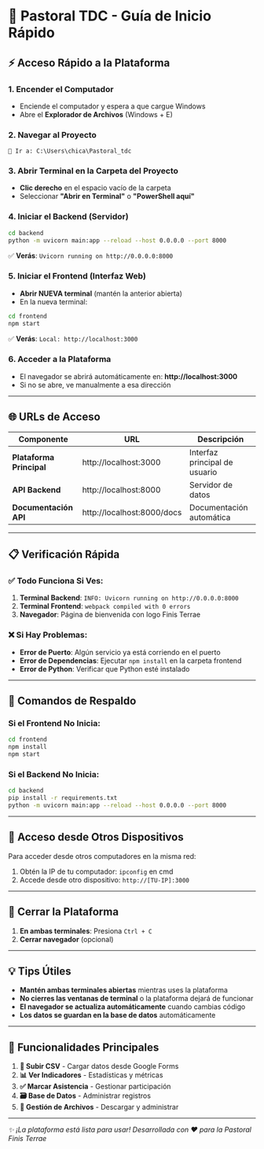 # 🚀 Pastoral TDC - Guía de Inicio Rápido

## ⚡ Acceso Rápido a la Plataforma

### 1. Encender el Computador
- Enciende el computador y espera a que cargue Windows
- Abre el **Explorador de Archivos** (Windows + E)

### 2. Navegar al Proyecto
```
📁 Ir a: C:\Users\chica\Pastoral_tdc
```

### 3. Abrir Terminal en la Carpeta del Proyecto
- **Clic derecho** en el espacio vacío de la carpeta
- Seleccionar **"Abrir en Terminal"** o **"PowerShell aquí"**

### 4. Iniciar el Backend (Servidor)
```bash
cd backend
python -m uvicorn main:app --reload --host 0.0.0.0 --port 8000
```
✅ **Verás**: `Uvicorn running on http://0.0.0.0:8000`

### 5. Iniciar el Frontend (Interfaz Web)
- **Abrir NUEVA terminal** (mantén la anterior abierta)
- En la nueva terminal:
```bash
cd frontend
npm start
```
✅ **Verás**: `Local: http://localhost:3000`

### 6. Acceder a la Plataforma
- El navegador se abrirá automáticamente en: **http://localhost:3000**
- Si no se abre, ve manualmente a esa dirección

---

## 🌐 URLs de Acceso

| Componente | URL | Descripción |
|------------|-----|-------------|
| **Plataforma Principal** | http://localhost:3000 | Interfaz principal de usuario |
| **API Backend** | http://localhost:8000 | Servidor de datos |
| **Documentación API** | http://localhost:8000/docs | Documentación automática |

---

## 📋 Verificación Rápida

### ✅ Todo Funciona Si Ves:
1. **Terminal Backend**: `INFO: Uvicorn running on http://0.0.0.0:8000`
2. **Terminal Frontend**: `webpack compiled with 0 errors`
3. **Navegador**: Página de bienvenida con logo Finis Terrae

### ❌ Si Hay Problemas:
- **Error de Puerto**: Algún servicio ya está corriendo en el puerto
- **Error de Dependencias**: Ejecutar `npm install` en la carpeta frontend
- **Error de Python**: Verificar que Python esté instalado

---

## 🔄 Comandos de Respaldo

### Si el Frontend No Inicia:
```bash
cd frontend
npm install
npm start
```

### Si el Backend No Inicia:
```bash
cd backend
pip install -r requirements.txt
python -m uvicorn main:app --reload --host 0.0.0.0 --port 8000
```

---

## 📱 Acceso desde Otros Dispositivos

Para acceder desde otros computadores en la misma red:
1. Obtén la IP de tu computador: `ipconfig` en cmd
2. Accede desde otro dispositivo: `http://[TU-IP]:3000`

---

## 🛑 Cerrar la Plataforma

1. **En ambas terminales**: Presiona `Ctrl + C`
2. **Cerrar navegador** (opcional)

---

## 💡 Tips Útiles

- **Mantén ambas terminales abiertas** mientras uses la plataforma
- **No cierres las ventanas de terminal** o la plataforma dejará de funcionar
- **El navegador se actualiza automáticamente** cuando cambias código
- **Los datos se guardan en la base de datos** automáticamente

---

## 🎯 Funcionalidades Principales

1. **📁 Subir CSV** - Cargar datos desde Google Forms
2. **📊 Ver Indicadores** - Estadísticas y métricas
3. **✅ Marcar Asistencia** - Gestionar participación
4. **🗃️ Base de Datos** - Administrar registros
5. **📂 Gestión de Archivos** - Descargar y administrar

---

*✨ ¡La plataforma está lista para usar! Desarrollada con ❤️ para la Pastoral Finis Terrae*